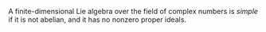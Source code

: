 A finite-dimensional Lie algebra over the field of complex numbers is *simple* if it is not abelian, and it has no nonzero proper ideals.
